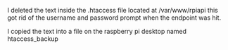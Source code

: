 I deleted the text inside the .htaccess file located at /var/www/rpiapi
this got rid of the username and password prompt when the endpoint was hit.

I copied the text into a file on the raspberry pi desktop named htaccess_backup




